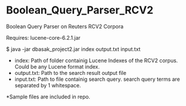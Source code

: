 # Boolean_Query_Parser_RCV2
Boolean Query Parser on Reuters RCV2 Corpora

Requires: lucene-core-6.2.1.jar

$ java -jar dbasak_project2.jar index output.txt input.txt

- index:      Path of folder containig Lucene Indexes of the RCV2 corpus. Could be any Lucene format index.
- output.txt: Path to the search result output file 
- input.txt:  Path to file containig search query. search query terms are separated by 1 whitespace.

*Sample files are included in repo.
